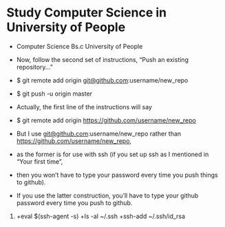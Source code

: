 # Study Computer Science in University of People
* Computer Science Bs.c University of People
* Now, follow the second set of instructions, “Push an existing repository…”

*  $ git remote add origin git@github.com:username/new_repo
*  $ git push -u origin master
*  Actually, the first line of the instructions will say

* $ git remote add origin https://github.com/username/new_repo
* But I use git@github.com:username/new_repo rather than https://github.com/username/new_repo, 
* as the former is for use with ssh (if you set up ssh as I mentioned in “Your first time”, 
* then you won’t have to type your password every time you push things to github).
* If you use the latter construction, you’ll have to type your github password every time you push to github.



1. +eval $(ssh-agent -s)
   +ls -al ~/.ssh
   +ssh-add ~/.ssh/id_rsa


